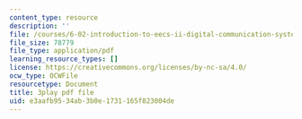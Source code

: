 ```yaml
---
content_type: resource
description: ''
file: /courses/6-02-introduction-to-eecs-ii-digital-communication-systems-fall-2012/e3aafb9534ab3b0e1731165f823004de_BtaVq2g17G0.pdf
file_size: 78779
file_type: application/pdf
learning_resource_types: []
license: https://creativecommons.org/licenses/by-nc-sa/4.0/
ocw_type: OCWFile
resourcetype: Document
title: 3play pdf file
uid: e3aafb95-34ab-3b0e-1731-165f823004de
---
```

